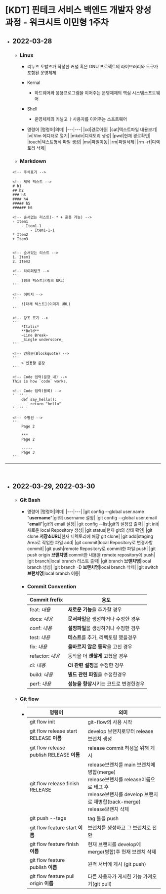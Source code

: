 # [KDT] 핀테크 서비스 백엔드 개발자 양성 과정 - 워크시트 이민형 1주차

- ## 2022-03-28
    - ### Linux
        - 리누즈 토발즈가 작성한 커널 혹은 GNU 프로젝트의 라이브러리와 도구가 포함된 운영체제
        
        - Kernal
            - 하드웨어와 응용프로그램을 이어주는 운영체제의 핵심 시스템소프트웨어
        - Shell
            - 운영체제의 커널고 ㅏ사용자를 이어주는 소프트웨어

        - 명령어
            |명령어|의미|
            |---|---|
            |cd|경로이동|
            |cat|텍스트파일 내용보기|
            |vi|Vim 에디터로 열기|
            |mkdir|디렉토리 생성|
            |pwd|현재 경로확인|
            |touch|텍스트형식 파일 생성|
            |mv|파일이동|
            |rm|파일삭제|
            |rm -rf|디렉토리 삭제|


    - ### Markdown

    ~~~
    <!-- 주석표기 -->
        
    <!-- 제목 텍스트 -->
    # h1
    ## h2
    ### h3
    #### h4
    ##### h5
    ###### h6
    
    <!-- 순서없는 리스트(- * + 혼용 가능) -->
    - Item1
        - Item1-1
            - Item1-1-1
    * Item2
    + Item3
        

    <!-- 순서있는 리스트 -->
    1. Item1
    2. Item2
        
    <!-- 하이퍼링크 -->
    '''
        [링크 텍스트](링크 URL)
    '''
        
    <!-- 이미지 -->
    '''
        ![대체 텍스트](이미지 URL)
    '''
        
    <!-- 강조 표기 -->
    '''
        *Italic*
        **Bold**
        ~Line Break~
        _Single underscore_
    '''
    
    <!-- 인용문(Blockquote) -->
    '''
        > 인용할 문장
    '''
    
    <!-- Code 입력(문장 내) -->
    This is how `code` works.
    
    <!-- Code 입력(블록) -->
    ' ''' '
        def say_hello():
            return "hello"
    ' ''' '

    <!-- 수평선 -->
    '''
        Page 2

        ***
        Page 2

        -----
        Page 3
    '''
    ~~~
---
<br>

- ## 2022-03-29, 2022-03-30
    - ### Git Bash
        - 명령어
            |명령어|의미|
            |---|---|
            |git config --global user.name "**username**"|git의 username 설정|
            |git config --global user.email "**email**"|git의 email 설정|
            |git config --list|git의 설정값 출력|
            |git init|새로운 local Repository 생성|
            |git status|현재 git의 상태 확인|
            |git clone **저장소URL**|현재 디렉토리에 해당 git clone|
            |git add|staging Area로 작업한 파일 add|
            |git commit|local Repository로 변경사항 commit|
            |git push|remote Repository로 commit한 파일 push|
            |git push origin **브랜치명**|commit한 내용을 remote repository에 push|
            |git branch|local branch 리스트 출력|
            |git branch **브랜치명**|local branch 생성|
            |git branch -D **브랜치명**|local branch 삭제|
            |git switch **브랜치명**|local branch 이동|

        - ### Commit Convention
            |Commit frefix|용도|
            |---|---|
            |feat: *내용*|**새로운 기능**을 추가할 경우|
            |docs: *내용*|**문서파일**을 생성하거나 수정한 경우|
            |conf: *내용*|**설정파일**을 생성하거나 수정한 경우|
            |test: *내용*|**테스트**를 추가, 리펙토링 했을경우|
            |fix: *내용*|**올바르지 않은 동작**을 고친 경우|
            |refactor: *내용*|동작을 더 **괜찮게** 고쳤을 경우|
            |ci: *내용*|**CI 관련 설정**을 수정한 경우|
            |build: *내용*|**빌드 관련 파일**을 수정한경우|
            |perf: *내용*|**성능을 향상**시키는 코드로 변경한경우|
    
    - ### Git flow
        -
            |명령어|의미|
            |---|---|
            |git flow init|git-flow의 사용 시작|
            |git flow release start RELEASE **이름**|develop 브랜치로부터 release 브랜치 생성|
            |git flow release publish RELEASE **이름**|release commit 허용을 위해 게시|
            |git flow release finish RELEASE|release브랜치를 main 브랜치에 병합(merge)  <br> release브랜치를 release이름으로 태그 후  <br>release브랜치를 develop 브랜치로 재병합(back-merge)  <br>release브랜치 삭제
            |git push --tags|tag 들을 push|
            |git flow feature start **이름**|브랜치를 생성하고 그 브랜치로 전환|
            |git flow feature finish **이름**|현재 브랜치를 develop에 merge(병합)후 현재 브랜치 삭제|
            |git flow feature publish **이름**|원격 서버에 게시 (git push)|
            |git flow feature pull origin **이름**|다른 사용자가 게시한 기능 가져오기(git pull)|
        
